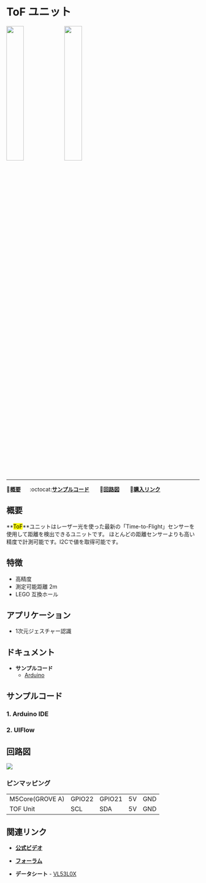 # ToF ユニット

<img src="assets/img/product_pics/unit/M5GO_Unit_tof.png" width="30%" height="30%"><img src="assets/img/product_pics/unit/unit_tof_grove_a.png" width="30%" height="30%">

***

:memo:**[概要](#概要)**&nbsp;&nbsp;&nbsp;&nbsp;&nbsp;&nbsp;:octocat:**[サンプルコード](#サンプルコード)**&nbsp;&nbsp;&nbsp;&nbsp;&nbsp;&nbsp; :electric_plug:**[回路図](#回路図)** &nbsp;&nbsp;&nbsp;&nbsp;&nbsp;&nbsp;🛒**[購入リンク](https://www.aliexpress.com/store/product/M5Stack-Official-ToF-Unit-VL53L0X-Time-of-Flight-ToF-Laser-Ranging-Sensor-Breakout-Laser-Distance-Sensor/3226069_32949310300.html?spm=a2g1x.12024536.productList_5885013.pic_3)**

## 概要

**<mark>ToF</mark>**ユニットはレーザー光を使った最新の「Time-to-Flight」センサーを使用して距離を検出できるユニットです。 ほとんどの距離センサーよりも高い精度で計測可能です。I2Cで値を取得可能です。

## 特徴

- 高精度
- 測定可能距離 2m
- LEGO 互換ホール

## アプリケーション

- 1次元ジェスチャー認識

## ドキュメント

- **サンプルコード**
  - [Arduino](https://github.com/m5stack/M5Stack/tree/master/examples/Unit/TOF_VL53L0X)


## サンプルコード

### 1. Arduino IDE

### 2. UIFlow

## 回路図

<img src="assets/img/product_pics/unit/tof_sch.JPG">

### ピンマッピング

<table>
 <tr><td>M5Core(GROVE A)</td><td>GPIO22</td><td>GPIO21</td><td>5V</td><td>GND</td></tr>
 <tr><td>TOF Unit</td><td>SCL</td><td>SDA</td><td>5V</td><td>GND</td></tr>
</table>

## 関連リンク

- **[公式ビデオ](https://www.youtube.com/channel/UCozgFVglWYQXbvTmGyS739w)**

- **[フォーラム](http://forum.m5stack.com/)**

- **データシート** - [VL53L0X](https://pdf1.alldatasheet.com/datasheet-pdf/view/948120/STMICROELECTRONICS/VL53L0X.html)